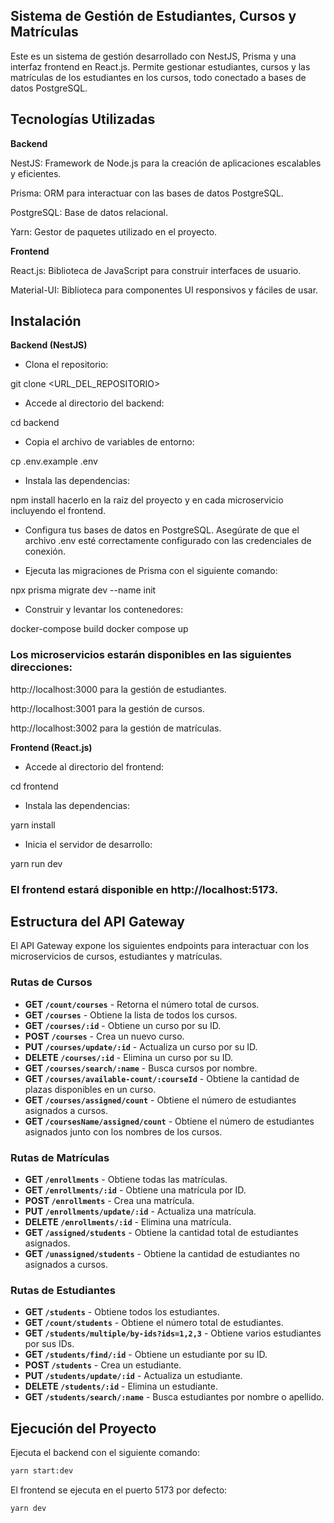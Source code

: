 ## Sistema de Gestión de Estudiantes, Cursos y Matrículas

Este es un sistema de gestión desarrollado con NestJS, Prisma y una interfaz frontend en React.js. Permite gestionar estudiantes, cursos y las matrículas de los estudiantes en los cursos, todo conectado a bases de datos PostgreSQL.

## Tecnologías Utilizadas

**Backend**

NestJS: Framework de Node.js para la creación de aplicaciones escalables y eficientes.

Prisma: ORM para interactuar con las bases de datos PostgreSQL.

PostgreSQL: Base de datos relacional.

Yarn: Gestor de paquetes utilizado en el proyecto.

**Frontend**

React.js: Biblioteca de JavaScript para construir interfaces de usuario.

Material-UI: Biblioteca para componentes UI responsivos y fáciles de usar.

## Instalación

**Backend (NestJS)** 

- Clona el repositorio:

git clone <URL_DEL_REPOSITORIO>

- Accede al directorio del backend:

cd backend

- Copia el archivo de variables de entorno:

cp .env.example .env

- Instala las dependencias:

npm install
hacerlo en la raiz del proyecto y en cada microservicio incluyendo el frontend.

- Configura tus bases de datos en PostgreSQL. Asegúrate de que el archivo .env esté correctamente configurado con las credenciales de conexión.

- Ejecuta las migraciones de Prisma con el siguiente comando:

npx prisma migrate dev --name init

- Construir y levantar los contenedores:

docker-compose build
docker compose up


### Los microservicios estarán disponibles en las siguientes direcciones:

http://localhost:3000 para la gestión de estudiantes.

http://localhost:3001 para la gestión de cursos.

http://localhost:3002 para la gestión de matrículas.

**Frontend (React.js)**

- Accede al directorio del frontend:

cd frontend

- Instala las dependencias:

yarn install

- Inicia el servidor de desarrollo:

yarn run dev

### El frontend estará disponible en http://localhost:5173.

## Estructura del API Gateway

El API Gateway expone los siguientes endpoints para interactuar con los microservicios de cursos, estudiantes y matrículas.

### Rutas de Cursos

- **GET `/count/courses`** - Retorna el número total de cursos.
- **GET `/courses`** - Obtiene la lista de todos los cursos.
- **GET `/courses/:id`** - Obtiene un curso por su ID.
- **POST `/courses`** - Crea un nuevo curso.
- **PUT `/courses/update/:id`** - Actualiza un curso por su ID.
- **DELETE `/courses/:id`** - Elimina un curso por su ID.
- **GET `/courses/search/:name`** - Busca cursos por nombre.
- **GET `/courses/available-count/:courseId`** - Obtiene la cantidad de plazas disponibles en un curso.
- **GET `/courses/assigned/count`** - Obtiene el número de estudiantes asignados a cursos.
- **GET `/coursesName/assigned/count`** - Obtiene el número de estudiantes asignados junto con los nombres de los cursos.

### Rutas de Matrículas

- **GET `/enrollments`** - Obtiene todas las matrículas.
- **GET `/enrollments/:id`** - Obtiene una matrícula por ID.
- **POST `/enrollments`** - Crea una matrícula.
- **PUT `/enrollments/update/:id`** - Actualiza una matrícula.
- **DELETE `/enrollments/:id`** - Elimina una matrícula.
- **GET `/assigned/students`** - Obtiene la cantidad total de estudiantes asignados.
- **GET `/unassigned/students`** - Obtiene la cantidad de estudiantes no asignados a cursos.

### Rutas de Estudiantes

- **GET `/students`** - Obtiene todos los estudiantes.
- **GET `/count/students`** - Obtiene el número total de estudiantes.
- **GET `/students/multiple/by-ids?ids=1,2,3`** - Obtiene varios estudiantes por sus IDs.
- **GET `/students/find/:id`** - Obtiene un estudiante por su ID.
- **POST `/students`** - Crea un estudiante.
- **PUT `/students/update/:id`** - Actualiza un estudiante.
- **DELETE `/students/:id`** - Elimina un estudiante.
- **GET `/students/search/:name`** - Busca estudiantes por nombre o apellido.

## Ejecución del Proyecto

Ejecuta el backend con el siguiente comando:

```sh
yarn start:dev
```

El frontend se ejecuta en el puerto 5173 por defecto:

```sh
yarn dev
```

